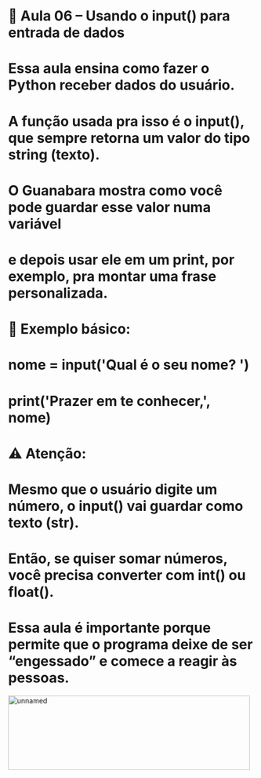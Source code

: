 # 🧠 Aula 06 – Usando o input() para entrada de dados
# Essa aula ensina como fazer o Python receber dados do usuário.
# A função usada pra isso é o input(), que sempre retorna um valor do tipo string (texto).
#
# O Guanabara mostra como você pode guardar esse valor numa variável
# e depois usar ele em um print, por exemplo, pra montar uma frase personalizada.

# 📌 Exemplo básico:
# nome = input('Qual é o seu nome? ')
# print('Prazer em te conhecer,', nome)

# ⚠️ Atenção:
# Mesmo que o usuário digite um número, o input() vai guardar como texto (str).
# Então, se quiser somar números, você precisa converter com int() ou float().

# Essa aula é importante porque permite que o programa deixe de ser “engessado” e comece a reagir às pessoas.
<img width="493" height="152" alt="unnamed" src="https://github.com/user-attachments/assets/4af9f600-d5d3-4e35-90f0-b3833cd697d2" />
